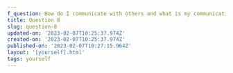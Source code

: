 ```yaml
---
f_question: How do I communicate with others and what is my communication style?
title: Question 8
slug: question-8
updated-on: '2023-02-07T10:25:37.974Z'
created-on: '2023-02-07T10:25:37.974Z'
published-on: '2023-02-07T10:27:15.964Z'
layout: '[yourself].html'
tags: yourself
---
```



